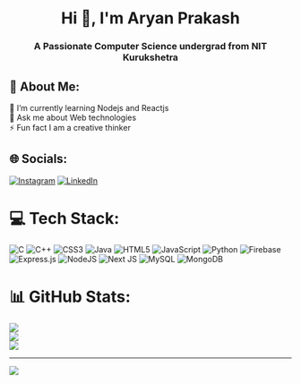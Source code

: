 <h1 align="center">Hi 👋, I'm Aryan Prakash</h1>
<h3 align="center">A Passionate Computer Science undergrad from NIT Kurukshetra</h3>
<h2>💫 About Me: </h2>
🌱 I’m currently learning Nodejs and Reactjs<br>💬 Ask me about Web technologies<br>⚡ Fun fact I am a creative thinker <br>


## 🌐 Socials:
[![Instagram](https://img.shields.io/badge/Instagram-%23E4405F.svg?logo=Instagram&logoColor=white)](https://instagram.com/aryan_prkash) [![LinkedIn](https://img.shields.io/badge/LinkedIn-%230077B5.svg?logo=linkedin&logoColor=white)](https://linkedin.com/in/aryan-prakash-158802242) 

# 💻 Tech Stack:
![C](https://img.shields.io/badge/c-%2300599C.svg?style=flat&logo=c&logoColor=white) ![C++](https://img.shields.io/badge/c++-%2300599C.svg?style=flat&logo=c%2B%2B&logoColor=white) ![CSS3](https://img.shields.io/badge/css3-%231572B6.svg?style=flat&logo=css3&logoColor=white) ![Java](https://img.shields.io/badge/java-%23ED8B00.svg?style=flat&logo=java&logoColor=white) ![HTML5](https://img.shields.io/badge/html5-%23E34F26.svg?style=flat&logo=html5&logoColor=white) ![JavaScript](https://img.shields.io/badge/javascript-%23323330.svg?style=flat&logo=javascript&logoColor=%23F7DF1E) ![Python](https://img.shields.io/badge/python-3670A0?style=flat&logo=python&logoColor=ffdd54) ![Firebase](https://img.shields.io/badge/firebase-%23039BE5.svg?style=flat&logo=firebase) ![Express.js](https://img.shields.io/badge/express.js-%23404d59.svg?style=flat&logo=express&logoColor=%2361DAFB) ![NodeJS](https://img.shields.io/badge/node.js-6DA55F?style=flat&logo=node.js&logoColor=white) ![Next JS](https://img.shields.io/badge/Next-black?style=flat&logo=next.js&logoColor=white) ![MySQL](https://img.shields.io/badge/mysql-%2300f.svg?style=flat&logo=mysql&logoColor=white) ![MongoDB](https://img.shields.io/badge/MongoDB-%234ea94b.svg?style=flat&logo=mongodb&logoColor=white)
# 📊 GitHub Stats:
![](https://github-readme-stats.vercel.app/api?username=Aryanprakashh&theme=dracula&hide_border=false&include_all_commits=false&count_private=false)<br/>
![](https://github-readme-streak-stats.herokuapp.com/?user=Aryanprakashh&theme=dracula&hide_border=false)<br/>
![](https://github-readme-stats.vercel.app/api/top-langs/?username=Aryanprakashh&theme=dracula&hide_border=false&include_all_commits=false&count_private=false&layout=compact)

---
[![](https://visitcount.itsvg.in/api?id=Aryanprakashh&icon=5&color=0)](https://visitcount.itsvg.in)

<!-- Proudly created with GPRM ( https://gprm.itsvg.in ) -->
